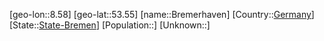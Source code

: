 ﻿---
location: [53.55,8.58]
type: City
tags:
- geo/City


SpocWebEntityId: 29333
isDeleted: false
confidential: public

---
[geo-lon::8.58]
[geo-lat::53.55]
[name::Bremerhaven]
[Country::[Germany](geo/Continent/Europe/Germany.md)]
[State::[State-Bremen](geo/Continent/Europe/Germany/State-Bremen.md)]
[Population::]
[Unknown::]

